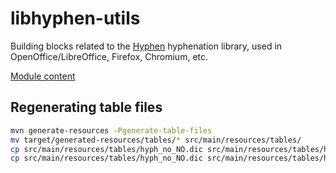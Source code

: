 libhyphen-utils
===============

Building blocks related to the [Hyphen][] hyphenation library, used in
OpenOffice/LibreOffice, Firefox, Chromium, etc.

[Module content](src/main)


## Regenerating table files

```sh
mvn generate-resources -Pgenerate-table-files
mv target/generated-resources/tables/* src/main/resources/tables/
cp src/main/resources/tables/hyph_no_NO.dic src/main/resources/tables/hyph_nn_NO.dic
cp src/main/resources/tables/hyph_no_NO.dic src/main/resources/tables/hyph_nb_NO.dic
```


[Hyphen]: http://hunspell.github.io/
